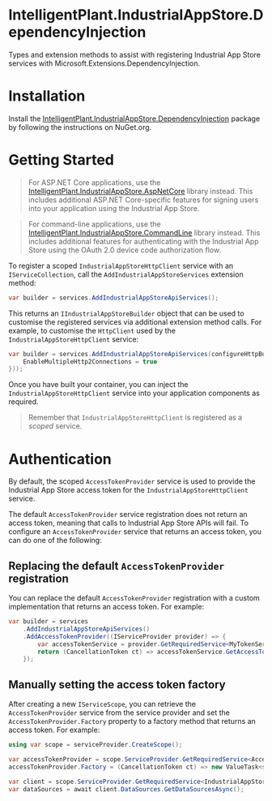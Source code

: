 # IntelligentPlant.IndustrialAppStore.DependencyInjection

Types and extension methods to assist with registering Industrial App Store services with Microsoft.Extensions.DependencyInjection.


# Installation

Install the [IntelligentPlant.IndustrialAppStore.DependencyInjection](https://www.nuget.org/packages/IntelligentPlant.IndustrialAppStore.DependencyInjection) package by following the instructions on NuGet.org.


# Getting Started

> For ASP.NET Core applications, use the [IntelligentPlant.IndustrialAppStore.AspNetCore](../IntelligentPlant.IndustrialAppStore.AspNetCore) library instead. This includes additional ASP.NET Core-specific features for signing users into your application using the Industrial App Store.

> For command-line applications, use the [IntelligentPlant.IndustrialAppStore.CommandLine](../IntelligentPlant.IndustrialAppStore.CommandLine) library instead. This includes additional features for authenticating with the Industrial App Store using the OAuth 2.0 device code authorization flow.

To register a scoped `IndustrialAppStoreHttpClient` service with an `IServiceCollection`, call the `AddIndustrialAppStoreServices` extension method:

```csharp
var builder = services.AddIndustrialAppStoreApiServices();
```

This returns an `IIndustrialAppStoreBuilder` object that can be used to customise the registered services via additional extension method calls. For example, to customise the `HttpClient` used by the `IndustrialAppStoreHttpClient` service:

```csharp
var builder = services.AddIndustrialAppStoreApiServices(configureHttpBuilder: http => http.ConfigurePrimaryHttpMessageHandler(() => new SocketsHttpHandler() {
    EnableMultipleHttp2Connections = true
}));
```

Once you have built your container, you can inject the `IndustrialAppStoreHttpClient` service into your application components as required.

> Remember that `IndustrialAppStoreHttpClient` is registered as a _scoped_ service.


# Authentication

By default, the scoped `AccessTokenProvider` service is used to provide the Industrial App Store access token for the `IndustrialAppStoreHttpClient` service.

The default `AccessTokenProvider` service registration does not return an access token, meaning that calls to Industrial App Store APIs will fail. To configure an `AccessTokenProvider` service that returns an access token, you can do one of the following:


## Replacing the default `AccessTokenProvider` registration

You can replace the default `AccessTokenProvider` registration with a custom implementation that returns an access token. For example:

```csharp
var builder = services
    .AddIndustrialAppStoreApiServices()
    .AddAccessTokenProvider((IServiceProvider provider) => {
        var accessTokenService = provider.GetRequiredService<MyTokenService>();
        return (CancellationToken ct) => accessTokenService.GetAccessTokenAsync(ct);
    });
```

## Manually setting the access token factory

After creating a new `IServiceScope`, you can retrieve the `AccessTokenProvider` service from the service provider and set the `AccessTokenProvider.Factory` property to a factory method that returns an access token. For example:

```csharp
using var scope = serviceProvider.CreateScope();

var accessTokenProvider = scope.ServiceProvider.GetRequiredService<AccessTokenProvider>();
accessTokenProvider.Factory = (CancellationToken ct) => new ValueTask<string?>("my-access-token");

var client = scope.ServiceProvider.GetRequiredService<IndustrialAppStoreHttpClient>();
var dataSources = await client.DataSources.GetDataSourcesAsync();
```
